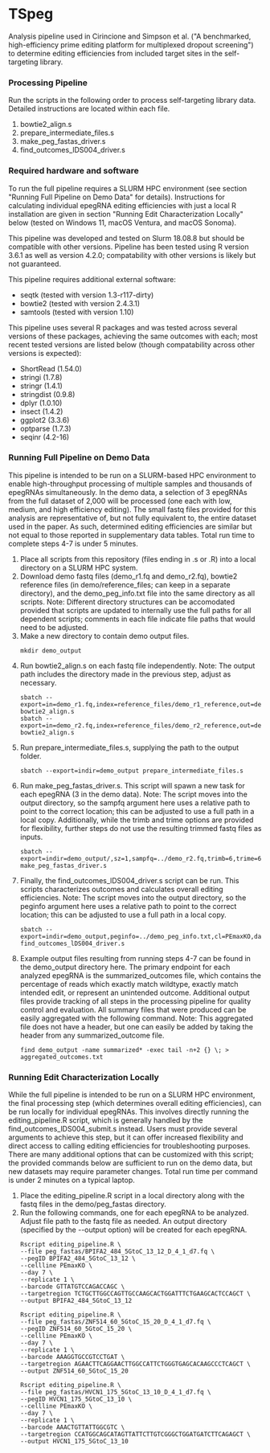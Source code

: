 # TSpeg
Analysis pipeline used in Cirincione and Simpson et al. ("A benchmarked, high-efficiency prime editing platform for multiplexed dropout screening") to determine editing efficiencies from included target sites in the self-targeting library. 

### Processing Pipeline
Run the scripts in the following order to process self-targeting library data. Detailed instructions are located within each file.

1. bowtie2_align.s
2. prepare_intermediate_files.s
3. make_peg_fastas_driver.s
4. find_outcomes_lDS004_driver.s

### Required hardware and software
To run the full pipeline requires a SLURM HPC environment (see section "Running Full Pipeline on Demo Data" for details). Instructions for calculating individual epegRNA editing efficiencies with just a local R installation are given in section "Running Edit Characterization Locally" below (tested on Windows 11, macOS Ventura, and macOS Sonoma).  

This pipeline was developed and tested on Slurm 18.08.8 but should be compatible with other versions. Pipeline has been tested using R version 3.6.1 as well as version 4.2.0; compatability with other versions is likely but not guaranteed.

This pipeline requires additional external software:
* seqtk (tested with version 1.3-r117-dirty)
* bowtie2 (tested with version 2.4.3.1)
* samtools (tested with version 1.10)

This pipeline uses several R packages and was tested across several versions of these packages, achieving the same outcomes with each; most recent tested versions are listed below (though compatability across other versions is expected):
* ShortRead (1.54.0)
* stringi (1.7.8)
* stringr (1.4.1)
* stringdist (0.9.8)
* dplyr (1.0.10)
* insect (1.4.2)
* ggplot2 (3.3.6)
* optparse (1.7.3)
* seqinr (4.2-16)

### Running Full Pipeline on Demo Data
This pipeline is intended to be run on a SLURM-based HPC environment to enable high-throughput processing of multiple samples and thousands of epegRNAs simultaneously. In the demo data, a selection of 3 epegRNAs from the full dataset of 2,000 will be processed (one each with low, medium, and high efficiency editing). The small fastq files provided for this analysis are representative of, but not fully equivalent to, the entire dataset used in the paper. As such, determined editing efficiencies are similar but not equal to those reported in supplementary data tables. Total run time to complete steps 4-7 is under 5 minutes.

1. Place all scripts from this repository (files ending in .s or .R) into a local directory on a SLURM HPC system.
2. Download demo fastq files (demo_r1.fq and demo_r2.fq), bowtie2 reference files (in demo/reference_files; can keep in a separate directory), and the demo_peg_info.txt file into the same directory as all scripts. Note: Different directory structures can be accomodated provided that scripts are updated to internally use the full paths for all dependent scripts; comments in each file indicate file paths that would need to be adjusted.
3. Make a new directory to contain demo output files.
   ```
   mkdir demo_output
   ```
4. Run bowtie2_align.s on each fastq file independently. Note: The output path includes the directory made in the previous step, adjust as necessary.
   ```
   sbatch --export=in=demo_r1.fq,index=reference_files/demo_r1_reference,out=demo_output/demo_r1.bam bowtie2_align.s
   sbatch --export=in=demo_r2.fq,index=reference_files/demo_r2_reference,out=demo_output/demo_r2.bam bowtie2_align.s
   ```
5. Run prepare_intermediate_files.s, supplying the path to the output folder. 
   ```
   sbatch --export=indir=demo_output prepare_intermediate_files.s
   ```
6. Run make_peg_fastas_driver.s. This script will spawn a new task for each epegRNA (3 in the demo data). Note: The script moves into the output directory, so the sampfq argument here uses a relative path to point to the correct location; this can be adjusted to use a full path in a local copy. Additionally, while the trimb and trime options are provided for flexibility, further steps do not use the resulting trimmed fastq files as inputs.
   ```
   sbatch --export=indir=demo_output/,sz=1,sampfq=../demo_r2.fq,trimb=6,trime=6 make_peg_fastas_driver.s
   ```
7. Finally, the find_outcomes_lDS004_driver.s script can be run. This scripts characterizes outcomes and calculates overall editing efficiencies. Note: The script moves into the output directory, so the peginfo argument here uses a relative path to point to the correct location; this can be adjusted to use a full path in a local copy.
   ```
   sbatch --export=indir=demo_output,peginfo=../demo_peg_info.txt,cl=PEmaxKO,day=7,repl=1 find_outcomes_lDS004_driver.s
   ```
8. Example output files resulting from running steps 4-7 can be found in the demo_output directory here. The primary endpoint for each analyzed epegRNA is the summarized_outcomes file, which contains the percentage of reads which exactly match wildtype, exactly match intended edit, or represent an unintended outcome. Additional output files provide tracking of all steps in the processing pipeline for quality control and evaluation. All summary files that were produced can be easily aggregated with the following command. Note: This aggregated file does not have a header, but one can easily be added by taking the header from any summarized_outcome file.
   ```
   find demo_output -name summarized* -exec tail -n+2 {} \; > aggregated_outcomes.txt
   ```
   
### Running Edit Characterization Locally  
While the full pipeline is intended to be run on a SLURM HPC environment, the final processing step (which determines overall editing efficiencies), can be run locally for individual epegRNAs. This involves directly running the editing_pipeline.R script, which is generally handled by the find_outcomes_lDS004_submit.s instead. Users must provide several arguments to achieve this step, but it can offer increased flexibility and direct access to calling editing efficiencies for troubleshooting purposes. There are many additional options that can be customized with this script; the provided commands below are sufficient to run on the demo data, but new datasets may require parameter changes. Total run time per command is under 2 minutes on a typical laptop.

1. Place the editing_pipeline.R script in a local directory along with the fastq files in the demo/peg_fastas directory.
2. Run the following commands, one for each epegRNA to be analyzed. Adjust file path to the fastq file as needed. An output directory (specified by the --output option) will be created for each epegRNA.
   ```
   Rscript editing_pipeline.R \
   --file peg_fastas/BPIFA2_484_5GtoC_13_12_D_4_1_d7.fq \
   --pegID BPIFA2_484_5GtoC_13_12 \
   --cellline PEmaxKO \
   --day 7 \
   --replicate 1 \
   --barcode GTTATGTCCAGACCAGC \
   --targetregion TCTGCTTGGCCAGTTGCCAAGCACTGGATTTCTGAAGCACTCCAGCT \
   --output BPIFA2_484_5GtoC_13_12

   Rscript editing_pipeline.R \
   --file peg_fastas/ZNF514_60_5GtoC_15_20_D_4_1_d7.fq \
   --pegID ZNF514_60_5GtoC_15_20 \
   --cellline PEmaxKO \
   --day 7 \
   --replicate 1 \
   --barcode AAAGGTGCCGTCCTGAT \
   --targetregion AGAACTTCAGGAACTTGGCCATTCTGGGTGAGCACAAGCCCTCAGCT \
   --output ZNF514_60_5GtoC_15_20

   Rscript editing_pipeline.R \
   --file peg_fastas/HVCN1_175_5GtoC_13_10_D_4_1_d7.fq \
   --pegID HVCN1_175_5GtoC_13_10 \
   --cellline PEmaxKO \
   --day 7 \
   --replicate 1 \
   --barcode AAACTGTTATTGGCGTC \
   --targetregion CCATGGCAGCATAGTTATTCTTGTCGGGCTGGATGATCTTCAGAGCT \
   --output HVCN1_175_5GtoC_13_10
   ```
